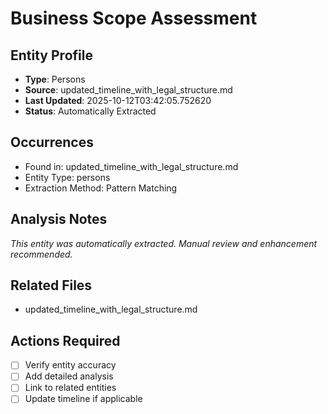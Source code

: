 # Business Scope Assessment

## Entity Profile
- **Type**: Persons
- **Source**: updated_timeline_with_legal_structure.md
- **Last Updated**: 2025-10-12T03:42:05.752620
- **Status**: Automatically Extracted

## Occurrences
- Found in: updated_timeline_with_legal_structure.md
- Entity Type: persons
- Extraction Method: Pattern Matching

## Analysis Notes
*This entity was automatically extracted. Manual review and enhancement recommended.*

## Related Files
- updated_timeline_with_legal_structure.md

## Actions Required
- [ ] Verify entity accuracy
- [ ] Add detailed analysis
- [ ] Link to related entities
- [ ] Update timeline if applicable
